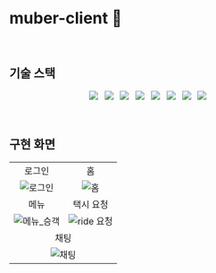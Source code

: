 # muber-client 🚖

<br/>

## 기술 스택

<p align="center">
  <img src="https://img.shields.io/badge/html5-#E34F26?style=for-the-badge&logo=html5&logoColor=white"> &nbsp
  <img src="https://img.shields.io/badge/css3-#1572B6?style=for-the-badge&logo=css3&logoColor=white"> &nbsp
  <img src="https://img.shields.io/badge/javascript-#F7DF1E?style=for-the-badge&logo=javascript&logoColor=white"> &nbsp
  <img src="https://img.shields.io/badge/react-#61DAFB?style=for-the-badge&logo=react&logoColor=white"> &nbsp
  <img src="https://img.shields.io/badge/typescript-#3178C6?style=for-the-badge&logo=typescript&logoColor=white"> &nbsp
  <img src="https://img.shields.io/badge/apollographql-#311C87?style=for-the-badge&logo=apollographql&logoColor=white"> &nbsp
  <img src="https://img.shields.io/badge/vite-#646CFF?style=for-the-badge&logo=vite&logoColor=white"> &nbsp
  <img src="https://img.shields.io/badge/styledcomponents-#DB7093?style=for-the-badge&logo=styledcomponents&logoColor=white"> &nbsp
</p>  

  
<br/>

## 구현 화면
<table>
  <tr>
    <td align="center">로그인</td>
    <td align="center">홈</td>
  </tr>
  <tr>
    <td align="center"><img src="https://github.com/KimMH853/muber-client/assets/100124429/661beb53-832a-4801-9def-048d89b69dfd" alt="로그인"></td>
    <td align="center"><img src="https://github.com/KimMH853/muber-client/assets/100124429/4fcda80a-d861-4f40-b50b-7311332e977c" alt="홈"></td>
  </tr>
  <tr>
    <td align="center">메뉴</td>
    <td align="center">택시 요청</td>
  </tr>
  <tr>
    <td align="center"><img src="https://github.com/KimMH853/muber-client/assets/100124429/aedc5eed-a28a-4745-b049-9199116ebcb4" alt="메뉴_승객"></td>
    <td align="center"><img src="https://github.com/KimMH853/muber-client/assets/100124429/a195799a-06d1-4b19-bffa-52c2f3c58dd1" alt="ride 요청"></td>
  </tr>
  <tr>
    <td colspan="2" align="center">채팅</td>
  </tr>
  <tr>
    <td colspan="2" align="center"><img src="https://github.com/KimMH853/muber-client/assets/100124429/555372cd-3cca-4e8e-839a-d6ec50076c8b" alt="채팅"></td>
  </tr>
</table>








